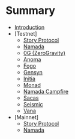 # Summary

* [Introduction](README.md)
* [Testnet]
  * [Story Protocol](Testnet/Story/README.md)
  * [Namada](Testnet/Namada/README.md)
  * [0G (ZeroGravity)](Testnet/0G/README.md)
  * [Anoma](Testnet/Anoma/README.md)
  * [Fogo](Testnet/Fogo/README.md)
  * [Gensyn](Testnet/Gensyn/README.md)
  * [Initia](Testnet/Initia/README.md)
  * [Monad](Testnet/Monad/README.md)
  * [Namada Campfire](Testnet/Namada-Campfire/README.md)
  * [Sacas](Testnet/Sacas/README.md)
  * [Seismic](Testnet/Seismic/README.md)
  * [Vana](Testnet/Vana/README.md)
* [Mainnet]
  * [Story Protocol](Mainnet/Story/README.md)
  * [Namada](Mainnet/Namada/README.md)